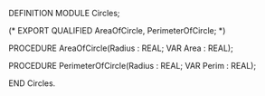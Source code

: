 DEFINITION MODULE Circles;

(* EXPORT QUALIFIED AreaOfCircle, PerimeterOfCircle; *)

PROCEDURE AreaOfCircle(Radius : REAL; VAR Area : REAL);

PROCEDURE PerimeterOfCircle(Radius : REAL; VAR Perim : REAL);

END Circles.

